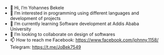 - 👋 Hi, I’m Yohannes Bekele
- 👀 I’m interested in programming using different languages and development of projects
- 🌱 I’m currently learning Software development at Addis Ababa University
- 💞️ I’m looking to collaborate on design of softwares
- 📫 How to reach me 
Facebook: https://www.facebook.com/johnny.1158/
Telegram: https://t.me/JoBek7549



<!---
Johannes7549/Johannes7549 is a ✨ special ✨ repository because its `README.md` (this file) appears on your GitHub profile.
You can click the Preview link to take a look at your changes.
--->
